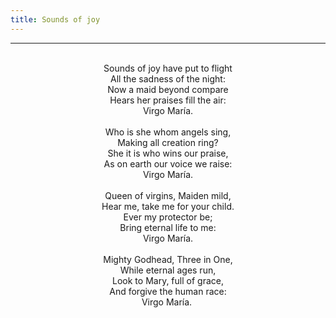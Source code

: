 ```yaml
---
title: Sounds of joy
---
```


---
<center>
<br/>
Sounds of joy have put to flight<br/>
All the sadness of the night:<br/>
Now a maid beyond compare<br/>
Hears her praises fill the air:<br/>
Virgo María. <br/>
<br/>
Who is she whom angels sing,<br/>
Making all creation ring?<br/>
She it is who wins our praise,<br/>
As on earth our voice we raise:<br/>
Virgo María. <br/>
<br/>
Queen of virgins, Maiden mild,<br/>
Hear me, take me for your child.<br/>
Ever my protector be;<br/>
Bring eternal life to me:<br/>
Virgo María. <br/>
<br/>
Mighty Godhead, Three in One,<br/>
While eternal ages run,<br/>
Look to Mary, full of grace,<br/>
And forgive the human race:<br/>
Virgo María.  <br/>

</center>